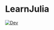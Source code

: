 # LearnJulia

[![Dev](https://img.shields.io/badge/docs-dev-blue.svg)](https://BradLyman.github.io/LearnJulia.jl/dev/)
